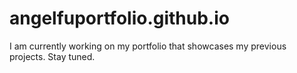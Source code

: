 # angelfuportfolio.github.io
I am currently working on my portfolio that showcases my previous projects. Stay tuned. 
